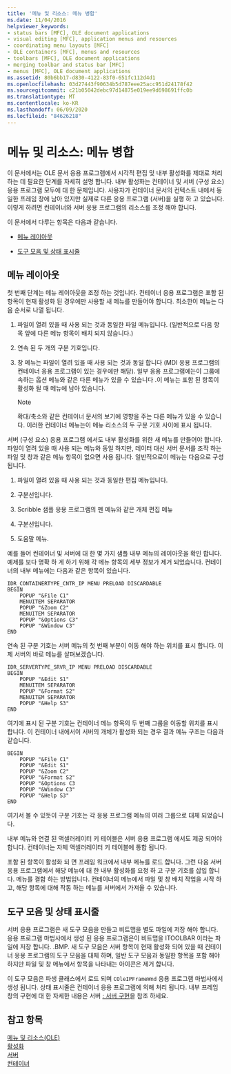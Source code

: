 ```yaml
---
title: '메뉴 및 리소스: 메뉴 병합'
ms.date: 11/04/2016
helpviewer_keywords:
- status bars [MFC], OLE document applications
- visual editing [MFC], application menus and resources
- coordinating menu layouts [MFC]
- OLE containers [MFC], menus and resources
- toolbars [MFC], OLE document applications
- merging toolbar and status bar [MFC]
- menus [MFC], OLE document applications
ms.assetid: 80b6bb17-d830-4122-83f0-651fc112d4d1
ms.openlocfilehash: 03d27443f90634b5d787eee25acc951d24178f42
ms.sourcegitcommit: c21b05042debc97d14875e019ee9d698691ffc0b
ms.translationtype: MT
ms.contentlocale: ko-KR
ms.lasthandoff: 06/09/2020
ms.locfileid: "84626218"
---
```

# <a name="menus-and-resources-menu-merging"></a>메뉴 및 리소스: 메뉴 병합

이 문서에서는 OLE 문서 응용 프로그램에서 시각적 편집 및 내부 활성화를 제대로 처리 하는 데 필요한 단계를 자세히 설명 합니다. 내부 활성화는 컨테이너 및 서버 (구성 요소) 응용 프로그램 모두에 대 한 문제입니다. 사용자가 컨테이너 문서의 컨텍스트 내에서 동일한 프레임 창에 남아 있지만 실제로 다른 응용 프로그램 (서버)을 실행 하 고 있습니다. 이렇게 하려면 컨테이너와 서버 응용 프로그램의 리소스를 조정 해야 합니다.

이 문서에서 다루는 항목은 다음과 같습니다.

- [메뉴 레이아웃](#_core_menu_layouts)

- [도구 모음 및 상태 표시줄](#_core_toolbars_and_status_bars)

## <a name="menu-layouts"></a><a name="_core_menu_layouts"></a>메뉴 레이아웃

첫 번째 단계는 메뉴 레이아웃을 조정 하는 것입니다. 컨테이너 응용 프로그램은 포함 된 항목이 현재 활성화 된 경우에만 사용할 새 메뉴를 만들어야 합니다. 최소한이 메뉴는 다음 순서로 나열 됩니다.

1. 파일이 열려 있을 때 사용 되는 것과 동일한 파일 메뉴입니다. (일반적으로 다음 항목 앞에 다른 메뉴 항목이 배치 되지 않습니다.)

1. 연속 된 두 개의 구분 기호입니다.

1. 창 메뉴는 파일이 열려 있을 때 사용 되는 것과 동일 합니다 (MDI 응용 프로그램의 컨테이너 응용 프로그램이 있는 경우에만 해당). 일부 응용 프로그램에는이 그룹에 속하는 옵션 메뉴와 같은 다른 메뉴가 있을 수 있습니다 .이 메뉴는 포함 된 항목이 활성화 될 때 메뉴에 남아 있습니다.

    > [!NOTE]
    >  확대/축소와 같은 컨테이너 문서의 보기에 영향을 주는 다른 메뉴가 있을 수 있습니다. 이러한 컨테이너 메뉴는이 메뉴 리소스의 두 구분 기호 사이에 표시 됩니다.

서버 (구성 요소) 응용 프로그램 에서도 내부 활성화를 위한 새 메뉴를 만들어야 합니다. 파일이 열려 있을 때 사용 되는 메뉴와 동일 하지만, 데이터 대신 서버 문서를 조작 하는 파일 및 창과 같은 메뉴 항목이 없으면 사용 됩니다. 일반적으로이 메뉴는 다음으로 구성 됩니다.

1. 파일이 열려 있을 때 사용 되는 것과 동일한 편집 메뉴입니다.

1. 구분선입니다.

1. Scribble 샘플 응용 프로그램의 펜 메뉴와 같은 개체 편집 메뉴

1. 구분선입니다.

1. 도움말 메뉴.

예를 들어 컨테이너 및 서버에 대 한 몇 가지 샘플 내부 메뉴의 레이아웃을 확인 합니다. 예제를 보다 명확 하 게 하기 위해 각 메뉴 항목의 세부 정보가 제거 되었습니다. 컨테이너의 내부 메뉴에는 다음과 같은 항목이 있습니다.

```
IDR_CONTAINERTYPE_CNTR_IP MENU PRELOAD DISCARDABLE
BEGIN
    POPUP "&File C1"
    MENUITEM SEPARATOR
    POPUP "&Zoom C2"
    MENUITEM SEPARATOR
    POPUP "&Options C3"
    POPUP "&Window C3"
END
```

연속 된 구분 기호는 서버 메뉴의 첫 번째 부분이 이동 해야 하는 위치를 표시 합니다. 이제 서버의 바로 메뉴를 살펴보겠습니다.

```
IDR_SERVERTYPE_SRVR_IP MENU PRELOAD DISCARDABLE
BEGIN
    POPUP "&Edit S1"
    MENUITEM SEPARATOR
    POPUP "&Format S2"
    MENUITEM SEPARATOR
    POPUP "&Help S3"
END
```

여기에 표시 된 구분 기호는 컨테이너 메뉴 항목의 두 번째 그룹을 이동할 위치를 표시 합니다. 이 컨테이너 내에서이 서버의 개체가 활성화 되는 경우 결과 메뉴 구조는 다음과 같습니다.

```
BEGIN
    POPUP "&File C1"
    POPUP "&Edit S1"
    POPUP "&Zoom C2"
    POPUP "&Format S2"
    POPUP "&Options C3
    POPUP "&Window C3"
    POPUP "&Help S3"
END
```

여기서 볼 수 있듯이 구분 기호는 각 응용 프로그램 메뉴의 여러 그룹으로 대체 되었습니다.

내부 메뉴와 연결 된 액셀러레이터 키 테이블은 서버 응용 프로그램 에서도 제공 되어야 합니다. 컨테이너는 자체 액셀러레이터 키 테이블에 통합 됩니다.

포함 된 항목이 활성화 되 면 프레임 워크에서 내부 메뉴를 로드 합니다. 그런 다음 서버 응용 프로그램에서 해당 메뉴에 대 한 내부 활성화를 요청 하 고 구분 기호를 삽입 합니다. 메뉴를 결합 하는 방법입니다. 컨테이너의 메뉴에서 파일 및 창 배치 작업을 시작 하 고, 해당 항목에 대해 작동 하는 메뉴를 서버에서 가져올 수 있습니다.

## <a name="toolbars-and-status-bars"></a><a name="_core_toolbars_and_status_bars"></a>도구 모음 및 상태 표시줄

서버 응용 프로그램은 새 도구 모음을 만들고 비트맵을 별도 파일에 저장 해야 합니다. 응용 프로그램 마법사에서 생성 된 응용 프로그램은이 비트맵을 ITOOLBAR 이라는 파일에 저장 합니다. .BMP. 새 도구 모음은 서버 항목이 현재 활성화 되어 있을 때 컨테이너 응용 프로그램의 도구 모음을 대체 하며, 일반 도구 모음과 동일한 항목을 포함 해야 하지만 파일 및 창 메뉴에서 항목을 나타내는 아이콘은 제거 합니다.

이 도구 모음은 파생 클래스에서 로드 되며 `COleIPFrameWnd` 응용 프로그램 마법사에서 생성 됩니다. 상태 표시줄은 컨테이너 응용 프로그램에 의해 처리 됩니다. 내부 프레임 창의 구현에 대 한 자세한 내용은 서버 [: 서버 구현](servers-implementing-a-server.md)을 참조 하세요.

## <a name="see-also"></a>참고 항목

[메뉴 및 리소스(OLE)](menus-and-resources-ole.md)<br/>
[활성화](activation-cpp.md)<br/>
[서버](servers.md)<br/>
[컨테이너](containers.md)
